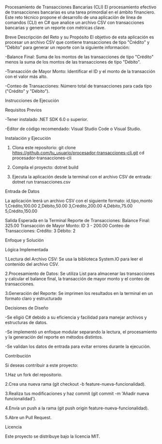 ﻿Procesamiento de Transacciones Bancarias (CLI)
El procesamiento efectivo de transacciones bancarias es una tarea primordial en el ámbito financiero.
Este reto técnico propone el desarrollo de una aplicación de línea de comandos (CLI) en C# que analice
un archivo CSV con transacciones bancarias y genere un reporte con métricas clave.


Breve Descripción del Reto y su Propósito
El objetivo de esta aplicación es procesar un archivo CSV que contiene transacciones de tipo
"Crédito" y "Débito" para generar un reporte con la siguiente información:

-Balance Final: Suma de los montos de las transacciones de tipo "Crédito" menos la suma de los montos de las
transacciones de tipo "Débito".

-Transacción de Mayor Monto: Identificar el ID y el monto de la transacción con el valor más alto.

-Conteo de Transacciones: Número total de transacciones para cada tipo ("Crédito" y "Débito").

Instrucciones de Ejecución

Requisitos Previos

-Tener instalado .NET SDK 6.0 o superior.

-Editor de código recomendado: Visual Studio Code o Visual Studio.

Instalación y Ejecución

1. Clona este repositorio: git clone https://github.com/tu_usuario/procesador-transacciones-cli.git
cd procesador-transacciones-cli

2. Compila el proyecto: dotnet build

3. Ejecuta la aplicación desde la terminal con el archivo CSV de entrada: dotnet run transacciones.csv

Entrada de Datos

La aplicación leerá un archivo CSV con el siguiente formato: 
id,tipo,monto
1,Crédito,100.00
2,Débito,50.00
3,Crédito,200.00
4,Débito,75.00
5,Crédito,150.00

Salida Esperada en la Terminal
Reporte de Transacciones:
Balance Final: 325.00
Transacción de Mayor Monto: ID 3 - 200.00
Conteo de Transacciones: Crédito: 3 Débito: 2

Enfoque y Solución

Lógica Implementada

1.Lectura del Archivo CSV: Se usa la biblioteca System.IO para leer el contenido del archivo CSV.

2.Procesamiento de Datos: Se utiliza List<T> para almacenar las transacciones y calcular el balance final, la transacción de mayor monto y el conteo de transacciones.

3.Generación del Reporte: Se imprimen los resultados en la terminal en un formato claro y estructurado

Decisiones de Diseño

-Se eligió C# debido a su eficiencia y facilidad para manejar archivos y estructuras de datos.

-Se implementó un enfoque modular separando la lectura, el procesamiento y la generación del reporte en métodos distintos.

-Se validan los datos de entrada para evitar errores durante la ejecución.

Contribución

Si deseas contribuir a este proyecto:

1.Haz un fork del repositorio.

2.Crea una nueva rama (git checkout -b feature-nueva-funcionalidad).

3.Realiza tus modificaciones y haz commit (git commit -m 'Añadir nueva funcionalidad').

4.Envía un push a la rama (git push origin feature-nueva-funcionalidad).

5.Abre un Pull Request.

Licencia

Este proyecto se distribuye bajo la licencia MIT.